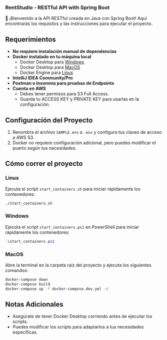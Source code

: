 ### RentStudio - RESTful API with Spring Boot

👋 ¡Bienvenido a la API RESTful creada en Java con Spring Boot! Aquí encontrarás los requisitos y las instrucciones para ejecutar el proyecto.

## Requerimientos

- **No requiere instalación manual de dependencias**
- **Docker instalado en tu máquina local**
  - Docker Desktop para [Windows](https://docs.docker.com/desktop/install/windows-install/)
  - Docker Desktop para [MacOS](https://docs.docker.com/desktop/install/mac-install/)
  - Docker Engine para [Linux](https://docs.docker.com/engine/install/)
- **IntelliJ IDEA Community/Pro**
- **Postman o Insomnia para pruebas de Endpoints**
- **Cuenta en AWS**
  - Debes tener permisos para S3 Full Access.
  - Guarda tu ACCESS KEY y PRIVATE KEY para usarlas en la configuración.

## Configuración del Proyecto

1. Renombra el archivo `SAMPLE.env` a `.env` y configura tus claves de acceso a AWS S3.
2. Docker no requiere configuración adicional, pero puedes modificar el puerto según tus necesidades.

## Cómo correr el proyecto

### Linux

Ejecuta el script `start_containers.sh` para iniciar rápidamente los contenedores:
```bash
./start_containers.sh
```

### Windows

Ejecuta el script `start_containers.ps1` en PowerShell para iniciar rápidamente los contenedores:
```powershell
.\start_containers.ps1
```

### MacOS

Abre la terminal en la carpeta raíz del proyecto y ejecuta los siguientes comandos:
```bash
docker-compose down
docker-compose build
docker-compose up -f docker-compose.dev.yml -d
```

## Notas Adicionales

- Asegúrate de tener Docker Desktop corriendo antes de ejecutar los scripts.
- Puedes modificar los scripts para adaptarlos a tus necesidades específicas.